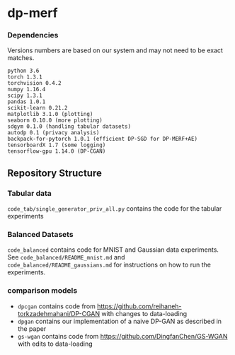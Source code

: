 # dp-merf


### Dependencies
Versions numbers are based on our system and may not need to be exact matches. 

    python 3.6
    torch 1.3.1              
    torchvision 0.4.2
    numpy 1.16.4
    scipy 1.3.1
    pandas 1.0.1
    scikit-learn 0.21.2
    matplotlib 3.1.0 (plotting)
    seaborn 0.10.0 (more plotting)
    sdgym 0.1.0 (handling tabular datasets)
    autodp 0.1 (privacy analysis)
    backpack-for-pytorch 1.0.1 (efficient DP-SGD for DP-MERF+AE)
    tensorboardX 1.7 (some logging)
    tensorflow-gpu 1.14.0 (DP-CGAN)


## Repository Structure

### Tabular data

`code_tab/single_generator_priv_all.py` contains the code for the tabular experiments


### Balanced Datasets
`code_balanced` contains code for MNIST and Gaussian data experiments. See `code_balanced/README_mnist.md` and `code_balanced/README_gaussians.md` for instructions on how to run the experiments.



### comparison models
- `dpcgan` contains code from <https://github.com/reihaneh-torkzadehmahani/DP-CGAN> with changes to data-loading 
- `dpgan` contains our implementation of a naive DP-GAN as described in the paper
- `gs-wgan` contains code from <https://github.com/DingfanChen/GS-WGAN> with edits to data-loading





